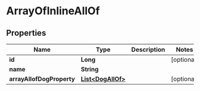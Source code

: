

# ArrayOfInlineAllOf


## Properties

| Name | Type | Description | Notes |
|------------ | ------------- | ------------- | -------------|
|**id** | **Long** |  |  [optional] |
|**name** | **String** |  |  |
|**arrayAllofDogProperty** | [**List&lt;DogAllOf&gt;**](DogAllOf.md) |  |  [optional] |



